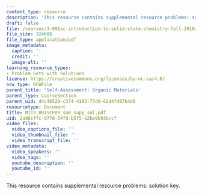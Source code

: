 ```yaml
---
content_type: resource
description: 'This resource contains supplemental resource problems: solution key.'
draft: false
file: /courses/3-091sc-introduction-to-solid-state-chemistry-fall-2010/2a98cffc977834fdb5f5a2be9b93bccf_MIT3_091SCF09_sa8_supp_sol.pdf
file_size: 324608
file_type: application/pdf
image_metadata:
  caption: ''
  credit: ''
  image-alt: ''
learning_resource_types:
- Problem Sets with Solutions
license: https://creativecommons.org/licenses/by-nc-sa/4.0/
ocw_type: OCWFile
parent_title: 'Self-Assessment: Organic Materials'
parent_type: CourseSection
parent_uid: d4c48520-c374-4193-77d0-62d4fd87b4d0
resourcetype: Document
title: MIT3_091SCF09_sa8_supp_sol.pdf
uid: 2a98cffc-9778-34fd-b5f5-a2be9b93bccf
video_files:
  video_captions_file: ''
  video_thumbnail_file: ''
  video_transcript_file: ''
video_metadata:
  video_speakers: ''
  video_tags: ''
  youtube_description: ''
  youtube_id: ''
---
```

This resource contains supplemental resource problems: solution key.